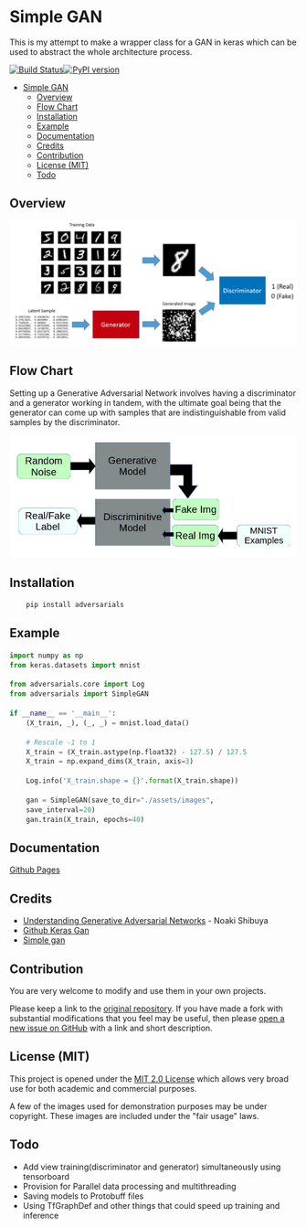 # Simple GAN

This is my attempt to make a wrapper class for a GAN in keras which can be used to abstract the whole architecture process.

[![Build Status](https://travis-ci.org/deven96/Simple_GAN.svg?branch=master)](https://travis-ci.com/deven96/Simple_GAN)[![PyPI version](https://badge.fury.io/py/Adversarials.svg)](https://badge.fury.io/py/Adversarials)

- [Simple GAN](#simple-gan)
  - [Overview](#overview)
  - [Flow Chart](#flow-chart)
  - [Installation](#installation)
  - [Example](#example)
  - [Documentation](#documentation)
  - [Credits](#credits)
  - [Contribution](#contribution)
  - [License (MIT)](#license-mit)
  - [Todo](#todo)

## Overview

![alt text](assets/mnist_gan.png "GAN network using the MNIST dataset")

## Flow Chart

Setting up a Generative Adversarial Network involves having a discriminator and a generator working in tandem, with the ultimate goal being that the generator can come up with samples that are indistinguishable from valid samples by the discriminator.

![alt text](assets/flow.jpg "High level flowchart")

## Installation

```bash
    pip install adversarials
```

## Example 

```python
import numpy as np
from keras.datasets import mnist

from adversarials.core import Log
from adversarials import SimpleGAN

if __name__ == '__main__':
    (X_train, _), (_, _) = mnist.load_data()

    # Rescale -1 to 1
    X_train = (X_train.astype(np.float32) - 127.5) / 127.5
    X_train = np.expand_dims(X_train, axis=3)

    Log.info('X_train.shape = {}'.format(X_train.shape))

    gan = SimpleGAN(save_to_dir="./assets/images",
    save_interval=20)
    gan.train(X_train, epochs=40)
```

## Documentation

[Github Pages](https://deven96.github.io/Simple_GAN)

## Credits

- [Understanding Generative Adversarial Networks](https://towardsdatascience.com/understanding-generative-adversarial-networks-4dafc963f2ef) - Noaki Shibuya
- [Github Keras Gan](https://github.com/osh/KerasGAN)
- [Simple gan](https://github.com/daymos/simple_keras_GAN/blob/master/gan.py)

## Contribution

You are very welcome to modify and use them in your own projects.

Please keep a link to the [original repository](https://github.com/deven96/Simple_GAN). If you have made a fork with substantial modifications that you feel may be useful, then please [open a new issue on GitHub](https://github.com/deven96/Simple_GAN/issues) with a link and short description.

## License (MIT)

This project is opened under the [MIT 2.0 License](https://github.com/deven96/Simple_GAN/blob/master/LICENSE) which allows very broad use for both academic and commercial purposes.

A few of the images used for demonstration purposes may be under copyright. These images are included under the "fair usage" laws.

## Todo

- Add view training(discriminator and generator) simultaneously using tensorboard
- Provision for Parallel data processing and multithreading
- Saving models to Protobuff files
- Using TfGraphDef and other things that could speed up training and inference